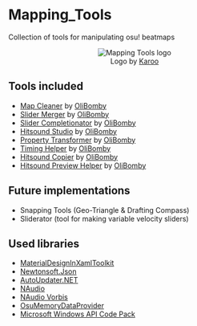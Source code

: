 # Mapping_Tools
Collection of tools for manipulating osu! beatmaps

<p align="center">
  <img src="https://i.imgur.com/ERZBdmv.png" alt="Mapping Tools logo"/>
  <br/>Logo by <a href="https://osu.ppy.sh/users/1882522">Karoo</a>
</p>

## Tools included
- [Map Cleaner](https://github.com/OliBomby/Map-Cleaner) by [OliBomby](https://github.com/OliBomby) 
- [Slider Merger]() by [OliBomby](https://github.com/OliBomby) 
- [Slider Completionator]() by [OliBomby](https://github.com/OliBomby) 
- [Hitsound Studio]() by [OliBomby](https://github.com/OliBomby) 
- [Property Transformer]() by [OliBomby](https://github.com/OliBomby) 
- [Timing Helper]() by [OliBomby](https://github.com/OliBomby) 
- [Hitsound Copier]() by [OliBomby](https://github.com/OliBomby) 
- [Hitsound Preview Helper]() by [OliBomby](https://github.com/OliBomby) 

## Future implementations
- Snapping Tools (Geo-Triangle & Drafting Compass)
- Sliderator (tool for making variable velocity sliders)

## Used libraries
- [MaterialDesignInXamlToolkit](https://github.com/MaterialDesignInXAML/MaterialDesignInXamlToolkit)
- [Newtonsoft.Json](https://github.com/JamesNK/Newtonsoft.Json)
- [AutoUpdater.NET](https://github.com/ravibpatel/AutoUpdater.NET)
- [NAudio](https://github.com/naudio/NAudio)
- [NAudio Vorbis](https://github.com/naudio/Vorbis)
- [OsuMemoryDataProvider](https://github.com/Piotrekol)
- [Microsoft Windows API Code Pack](https://github.com/aybe/Windows-API-Code-Pack-1.1)

